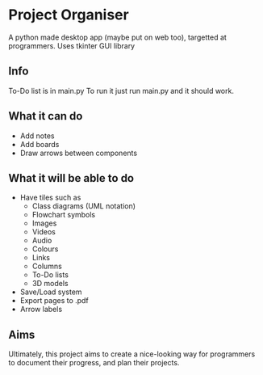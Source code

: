 # Project Organiser
A python made desktop app (maybe put on web too), targetted at programmers.
Uses tkinter GUI library

## Info
To-Do list is in main.py
To run it just run main.py and it should work.

## What it can do
- Add notes
- Add boards
- Draw arrows between components

## What it will be able to do
- Have tiles such as
  - Class diagrams (UML notation)
  - Flowchart symbols
  - Images
  - Videos
  - Audio
  - Colours
  - Links
  - Columns
  - To-Do lists
  - 3D models
- Save/Load system
- Export pages to .pdf
- Arrow labels
  
## Aims
Ultimately, this project aims to create a nice-looking way for programmers to document their progress, and plan their projects.
